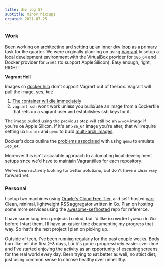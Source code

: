 ```yaml
---
title: dev log 57
subtitle: minor hiccups
created: 2021-07-25
---
```


### Work

Been working on architecting and setting up an [inner dev loop](https://thenewstack.io/kubernetes-infrastructure-know-the-inner-dev-loop/) as a primary task for the quarter. We were originally planning on using [Vagrant](https://www.vagrantup.com/) to setup a local development environment with the VirtualBox provider for `x86_64` and Docker provider for `arm64` (to support Apple Silicon). Easy enough, right, RIGHT!

**Vagrant Hell**

Images on [docker hub](https://hub.docker.com/) don't support Vagrant out of the box. Vagrant will pull the image, yes, but:

1.  [The container will die immediately](https://github.com/hashicorp/vagrant/issues/8769)
2. `vagrant ssh` won't work unless you build/use an image from a Dockerfile that sets up a vagrant user and estabilishes ssh keys for it.

The image pulled using the previous step will still be an `arm64` image if you're on Apple Silicon. If it's an `x86_64` image you're after, that will require setting up `buildx` and `qemu` to build [multi-arch images](https://docs.docker.com/desktop/multi-arch/).

Docker's docs outline the [problems associated](https://docs.docker.com/docker-for-mac/apple-silicon/#known-issues) with using `qemu` to emulate `x86_64`.

Moreover this isn't a scalable approach to automating local development setups since we'd have to maintain Vagrantfiles for each repository.

We've been actively looking for better solutions, but don't have a clear way forward yet.

### Personal

I setup two machines using [Oracle's Cloud Free Tier](https://www.oracle.com/in/cloud/free/), and self-hosted [yarr](https://github.com/nkanaev/yarr). Clean, minimal, lightweight RSS aggregator written in Go. Plan on hosting some more services using the [awesome-selfhosted](https://github.com/awesome-selfhosted/awesome-selfhosted) repo for reference.

I have some long term projects in mind, but I'd like to rewrite Lyceum in Go before I start them. I'll have an easier time documenting my progress that way. So that's the next project I plan on picking up.

Outside of tech, I've been running regularly for the past couple weeks. Body hurt like hell the first 2-3 days, but it's gotten progressively easier over time and I've started enjoying the activity as an opportunity of escaping screens for the real world every day. Been trying to eat better as well, no strict diet, just using common sense to choose healthy over unhealthy.
